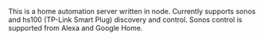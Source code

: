 This is a home automation server written in node. Currently supports sonos and hs100 (TP-Link Smart Plug) discovery and control.
Sonos control is supported from Alexa and Google Home.
